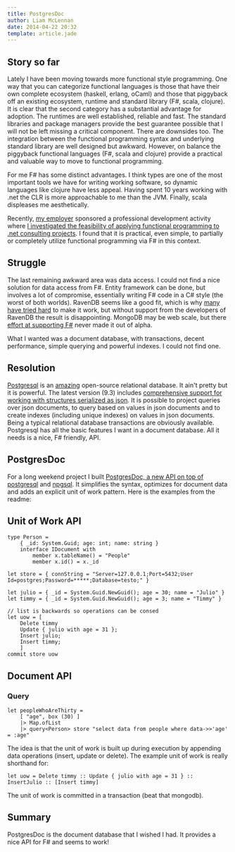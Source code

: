 ```yaml
---
title: PostgresDoc
author: Liam McLennan
date: 2014-04-22 20:32
template: article.jade
---
```


Story so far
------------

Lately I have been moving towards more functional style programming. One way that you can categorize functional languages is those that have their own complete ecosystem (haskell, erlang, oCaml) and those that piggyback off an existing ecosystem, runtime and standard library (F#, scala, clojure). It is clear that the second category has a substantial advantage for adoption. The runtimes are well established, reliable and fast. The standard libraries and package managers provide the best guarantee possible that I will not be left missing a critical component. There are downsides too. The integration between the functional programming syntax and underlying standard library are well designed but awkward. However, on balance the piggyback functional languages (F#, scala and clojure) provide a practical and valuable way to move to functional programming. 

For me F# has some distinct advantages. I think types are one of the most important tools we have for writing working software, so dynamic languages like clojure have less appeal. Having spent 10 years working with .net the CLR is more approachable to me than the JVM. Finally, scala displeases me aesthetically. 

Recently, [my employer](http://readify.net/) sponsored a professional development activity where [I investigated the feasibility of applying functional programming to .net consulting projects](http://withouttheloop.com/articles/2014-01-14-fsharp-for-consulting-projects/). I found that it is practical, even simple, to partially or completely utilize functional programming via F# in this context. 

Struggle
--------

The last remaining awkward area was data access. I could not find a nice solution for data access from F#. Entity framework can be done, but involves a lot of compromise, essentially writing F# code in a C# style (the worst of both worlds). RavenDB seems like a good fit, which is why [many](http://ravendb.net/docs/1.0/client-api/fsharp) [have tried hard](http://colinbul.wordpress.com/2013/04/29/f-3-and-raven-db/) to make it work, but without support from the developers of RavenDB the result is disappointing. MongoDB may be web scale, but there [effort at supporting F#](http://blog.mongodb.org/post/59584347005/enhancing-the-f-developer-experience-with-mongodb) never made it out of alpha. 

What I wanted was a document database, with transactions, decent performance, simple querying and powerful indexes. I could not find one. 

Resolution
----------

[Postgresql](http://www.postgresql.org/) is an [amazing](http://www.wekeroad.com/2012/07/19/postgresql-rising/) open-source relational database. It ain't pretty but it is powerful. The latest version (9.3) includes [comprehensive support for working with structures serialized as json](http://www.postgresql.org/). It is possible to project queries over json documents, to query based on values in json documents and to create indexes (including unique indexes) on values in json documents. Being a typical relational database transactions are obviously available. Postgresql has all the basic features I want in a document database. All it needs is a nice, F# friendly, API.

PostgresDoc
-----------

For a long weekend project I built [PostgresDoc, a new API on top of postgresql](https://github.com/liammclennan/PostgresDoc) and [npgsql](http://npgsql.projects.pgfoundry.org/). It simplifies the syntax, optimizes for document data and adds an explicit unit of work pattern. Here is the examples from the readme:

Unit of Work API
----------------

    type Person = 
        { _id: System.Guid; age: int; name: string }
        interface IDocument with
            member x.tableName() = "People"
            member x.id() = x._id

    let store = { connString = "Server=127.0.0.1;Port=5432;User Id=postgres;Password=*****;Database=testo;" }

    let julio = { _id = System.Guid.NewGuid(); age = 30; name = "Julio" }
    let timmy = { _id = System.Guid.NewGuid(); age = 3; name = "Timmy" }
    
    // list is backwards so operations can be consed
    let uow = [ 
        Delete timmy
        Update { julio with age = 31 };
        Insert julio;
        Insert timmy;
        ]
    commit store uow

Document API
------------

### Query

    let peopleWhoAreThirty = 
        [ "age", box (30) ] 
        |> Map.ofList
        |> query<Person> store "select data from people where data->>'age' = :age"

The idea is that the unit of work is built up during execution by appending data operations (insert, update or delete). The example unit of work is really shorthand for:

    let uow = Delete timmy :: Update { julio with age = 31 } :: InsertJulio :: [Insert timmy]

The unit of work is committed in a transaction (beat that mongodb). 

Summary
-------

PostgresDoc is the document database that I wished I had. It provides a nice API for F# and seems to work!  